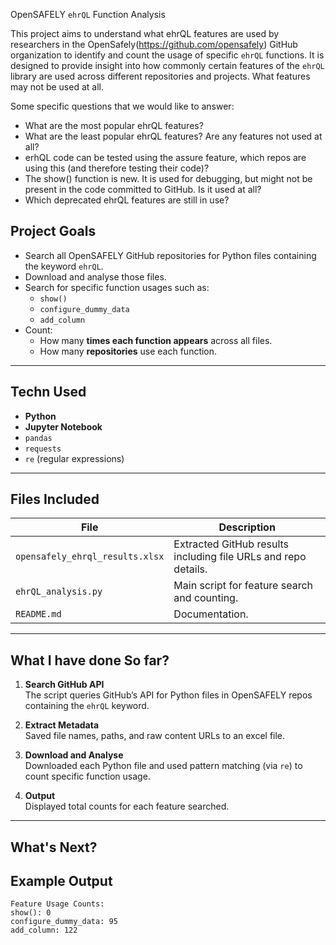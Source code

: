  OpenSAFELY `ehrQL` Function Analysis

This project aims to understand what ehrQL features are used  by researchers in the OpenSafely(https://github.com/opensafely) GitHub organization to identify and count the usage of specific `ehrQL` functions. It is designed to provide insight into how commonly certain features of the `ehrQL` library are used across different repositories and projects. What features may not be used at all. 

Some specific questions that we would like to answer:
- What are the most popular ehrQL features?
- What are the least popular ehrQL features? Are any features not used at all?
- erhQL code can be tested using the assure feature, which repos are using this (and therefore testing their code)?
- The show() function is new. It is used for debugging, but might not be present in the code committed to GitHub. Is it used at all?
- Which deprecated ehrQL features are still in use?


## Project Goals

- Search all OpenSAFELY GitHub repositories for Python files containing the keyword `ehrQL`.
- Download and analyse those files.
- Search for specific function usages such as:
  - `show()`
  - `configure_dummy_data`
  - `add_column`
- Count:
  - How many **times each function appears** across all files.
  - How many **repositories** use each function.

---

## Techn Used

- **Python**
- **Jupyter Notebook**
- `pandas`
- `requests`
- `re` (regular expressions)

---

## Files Included

| File | Description |
|------|-------------|
| `opensafely_ehrql_results.xlsx` | Extracted GitHub results including file URLs and repo details. |
| `ehrQL_analysis.py` | Main script for feature search and counting. |
| `README.md` | Documentation. |

---

## What I have done So far?

1. **Search GitHub API**  
   The script queries GitHub’s API for Python files in OpenSAFELY repos containing the `ehrQL` keyword.

2. **Extract Metadata**  
   Saved file names, paths, and raw content URLs to an excel file.

3. **Download and Analyse**  
   Downloaded each Python file and used pattern matching (via `re`) to count specific function usage.

4. **Output**  
   Displayed total counts for each feature searched.

---

## What's Next?

## Example Output

```text
Feature Usage Counts:
show(): 0
configure_dummy_data: 95
add_column: 122



